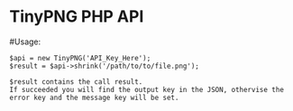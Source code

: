 TinyPNG PHP API
===============

#Usage:

    $api = new TinyPNG('API_Key_Here');
    $result = $api->shrink('/path/to/to/file.png');

    $result contains the call result.
    If succeeded you will find the output key in the JSON, othervise the error key and the message key will be set.